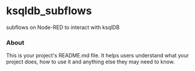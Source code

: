 ksqldb_subflows
===============

subflows on Node-RED to interact with ksqlDB

### About

This is your project's README.md file. It helps users understand what your
project does, how to use it and anything else they may need to know.